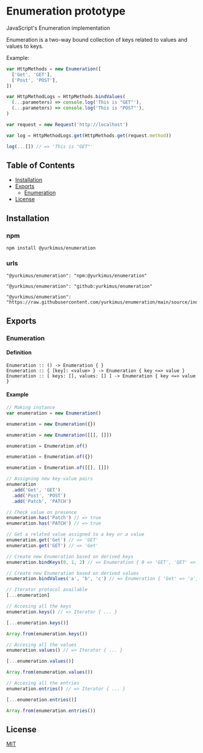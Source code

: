 # Enumeration prototype

JavaScript's Enumeration implementation

Enumeration is a two-way bound collection of keys related to values and values
to keys.

Example:

```javascript
var HttpMethods = new Enumeration([
  ['Get', 'GET'],
  ['Post', 'POST'],
])

var HttpMethodLogs = HttpMethods.bindValues(
  (...parameters) => console.log('This is "GET"'),
  (...parameters) => console.log('This is "POST"'),
)

var request = new Request('http://localhost')

var log = HttpMethodLogs.get(HttpMethods.get(request.method))

log(...[]) // => 'This is "GET"'
```

## Table of Contents

- [Installation](#installation)
- [Exports](#exports)
  - [Enumeration](#Enumeration)
- [License](#license)

## Installation

### npm

```
npm install @yurkimus/enumeration
```

### urls

```
"@yurkimus/enumeration": "npm:@yurkimus/enumeration"
```

```
"@yurkimus/enumeration": "github:yurkimus/enumeration"
```

```
"@yurkimus/enumeration": "https://raw.githubusercontent.com/yurkimus/enumeration/main/source/index.js"
```

## Exports

### Enumeration

#### Definition

```
Enumeration :: () -> Enumeration { }
Enumeration :: { [key]: <value> } -> Enumeration { key <=> value }
Enumeration :: [ keys: [], values: [] ] -> Enumeration { key <=> value }
```

#### Example

```javascript
// Making instance
var enumeration = new Enumeration()

enumeration = new Enumeration({})

enumeration = new Enumeration([[], []])

enumeration = Enumeration.of()

enumeration = Enumeration.of({})

enumeration = Enumeration.of([[], []])

// Assigning new key-value pairs
enumeration
  .add('Get', 'GET')
  .add('Post', 'POST')
  .add('Patch', 'PATCH')

// Check value on presence
enumeration.has('Patch') // => true
enumeration.has('PATCH') // => true

// Get a related value assigned to a key or a value
enumeration.get('Get') // => 'GET'
enumeration.get('GET') // => 'Get'

// Create new Enumeration based on derived keys
enumeration.bindKeys(0, 1, 2) // => Enumeration { 0 => 'GET', 'GET' => 0, ... }

// Create new Enumeration based on derived values
enumeration.bindValues('a', 'b', 'c') // => Enumeration { 'Get' => 'a', 'a' => 'Get', ... }

// Iterator protocol available
[...enumeration]

// Accesing all the keys
enumeration.keys() // => Iterator { ... }

[...enumeration.keys()]

Array.from(enumeration.keys())

// Accesing all the values
enumeration.values() // => Iterator { ... }

[...enumeration.values()]

Array.from(enumeration.values())

// Accesing all the entries
enumeration.entries() // => Iterator { ... }

[...enumeration.entries()]

Array.from(enumeration.entries())
```

## License

[MIT](LICENSE)
